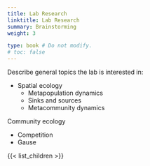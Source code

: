```yaml
---
title: Lab Research
linktitle: Lab Research
summary: Brainstorming
weight: 3

type: book # Do not modify.
# toc: false
---
```



Describe general topics the lab is interested in:

- Spatial ecology
  - Metapopulation dynamics
  - Sinks and sources
  - Metacommunity dynamics

Community ecology
  - Competition
  - Gause 


{{< list_children >}}
